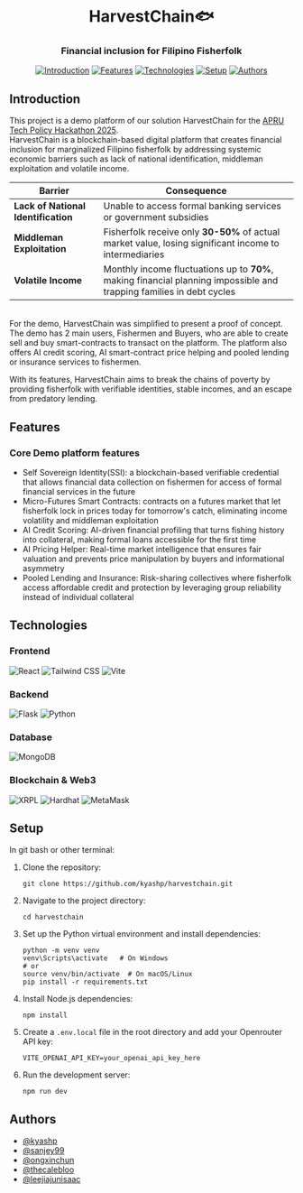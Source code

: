 <h1 align="center">HarvestChain🐟</h1>
<h3 align="center">Financial inclusion for Filipino Fisherfolk</h3>

<div align="center">
   
   [![Introduction](https://img.shields.io/badge/Introduction-blue)](#introduction)
   [![Features](https://img.shields.io/badge/Features-green)](#features)
   [![Technologies](https://img.shields.io/badge/Technologies-orange)](#technologies)
   [![Setup](https://img.shields.io/badge/Setup-purple)](#setup)
   [![Authors](https://img.shields.io/badge/Authors-gray)](#authors)
   
</div>

## Introduction
This project is a demo platform of our solution HarvestChain for the [APRU Tech Policy Hackathon 2025](https://www.apru.org/event/apru-tech-policy-hackathon-2025/).  
HarvestChain is a blockchain-based digital platform that creates financial inclusion for marginalized Filipino fisherfolk by addressing systemic economic barriers such as lack of national identification, middleman exploitation and volatile income.
<br>

| Barrier | Consequence |
|---------|-------------|
| **Lack of National Identification** | Unable to access formal banking services or government subsidies |
| **Middleman Exploitation** | Fisherfolk receive only **30-50%** of actual market value, losing significant income to intermediaries |
| **Volatile Income** | Monthly income fluctuations up to **70%**, making financial planning impossible and trapping families in debt cycles |

<br>
For the demo, HarvestChain was simplified to present a proof of concept. The demo has 2 main users, Fishermen and Buyers, who are able to create sell and buy smart-contracts to transact on the platform. The platform also offers AI credit scoring, AI smart-contract price helping and pooled lending or insurance services to fishermen.  

With its features, HarvestChain aims to break the chains of poverty by providing fisherfolk with verifiable identities, stable incomes, and an escape from predatory lending.

## Features

### Core Demo platform features
- Self Sovereign Identity(SSI): a blockchain-based verifiable credential that allows financial data collection on fishermen for access of formal financial services in the future
- Micro-Futures Smart Contracts: contracts on a futures market that let fisherfolk lock in prices today for tomorrow's catch, eliminating income volatility and middleman exploitation
- AI Credit Scoring: AI-driven financial profiling that turns fishing history into collateral, making formal loans accessible for the first time
- AI Pricing Helper: Real-time market intelligence that ensures fair valuation and prevents price manipulation by buyers and informational asymmetry
- Pooled Lending and Insurance: Risk-sharing collectives where fisherfolk access affordable credit and protection by leveraging group reliability instead of individual collateral

## Technologies

### Frontend
<p align="left"> <img src="https://img.shields.io/badge/React-61DAFB?style=for-the-badge&logo=react&logoColor=black" alt="React"> <img src="https://img.shields.io/badge/Tailwind_CSS-06B6D4?style=for-the-badge&logo=tailwind-css&logoColor=white" alt="Tailwind CSS"> <img src="https://img.shields.io/badge/Vite-646CFF?style=for-the-badge&logo=vite&logoColor=white" alt="Vite"> </p>

### Backend
<p align="left"> <img src="https://img.shields.io/badge/Flask-000000?style=for-the-badge&logo=flask&logoColor=white" alt="Flask"> <img src="https://img.shields.io/badge/Python-3776AB?style=for-the-badge&logo=python&logoColor=white" alt="Python"> </p>

### Database
<p align="left"> <img src="https://img.shields.io/badge/MongoDB-47A248?style=for-the-badge&logo=mongodb&logoColor=white" alt="MongoDB"> </p>

### Blockchain & Web3
<p align="left"> <img src="https://img.shields.io/badge/XRPL-3C3C3D?style=for-the-badge&logo=XRPL&logoColor=white" alt="XRPL"> <img src="https://img.shields.io/badge/Hardhat-FFF100?style=for-the-badge&logo=hardhat&logoColor=black" alt="Hardhat"> <img src="https://img.shields.io/badge/MetaMask-FF7B00?style=for-the-badge&logo=metamask&logoColor=white" alt="MetaMask"> </p>

## Setup
In git bash or other terminal:

1. Clone the repository:
   ```
   git clone https://github.com/kyashp/harvestchain.git
   ```
2. Navigate to the project directory:
   ```
   cd harvestchain
   ```
3. Set up the Python virtual environment and install dependencies:
   ```
   python -m venv venv
   venv\Scripts\activate   # On Windows
   # or
   source venv/bin/activate  # On macOS/Linux
   pip install -r requirements.txt
   ```
4. Install Node.js dependencies:
   ```
   npm install
   ```
5. Create a `.env.local` file in the root directory and add your Openrouter API key:
   ```
   VITE_OPENAI_API_KEY=your_openai_api_key_here
   ```
6. Run the development server:
   ```
   npm run dev
   ```
## Authors

- [@kyashp](https://github.com/kyashp)
- [@sanjey99](https://github.com/sanjey99)
- [@ongxinchun](https://github.com/ongxinchun)
- [@thecalebloo](https://github.com/thecalebloo)
- [@leejiajunisaac](https://github.com/leejiajunisaac)
